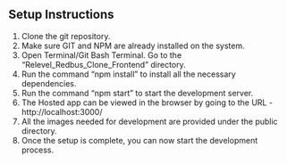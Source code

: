 ## Setup Instructions
1. Clone the git repository. 
2. Make sure GIT and NPM are already installed on the system.
3. Open Terminal/Git Bash Terminal. Go to the “Relevel_Redbus_Clone_Frontend” directory.
4. Run the command “npm install” to install all the necessary dependencies.
5. Run the command “npm start” to start the development server.
6. The Hosted app can be viewed in the browser by going to the URL - http://localhost:3000/
7. All the images needed for development are provided under the public directory.	
8. Once the setup is complete, you can now start the development process.
